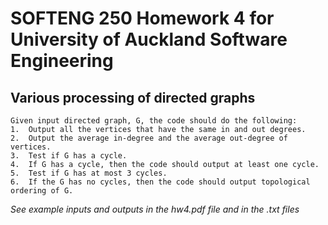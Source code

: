 # SOFTENG 250 Homework 4 for University of Auckland Software Engineering
## Various processing of directed graphs

```
Given input directed graph, G, the code should do the following:
1.  Output all the vertices that have the same in and out degrees.
2.  Output the average in-degree and the average out-degree of vertices.
3.  Test if G has a cycle.
4.  If G has a cycle, then the code should output at least one cycle.
5.  Test if G has at most 3 cycles.
6.  If the G has no cycles, then the code should output topological ordering of G.
```

*See example inputs and outputs in the hw4.pdf file and in the .txt files*
